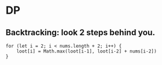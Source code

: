 # DP

## Backtracking: look 2 steps behind you.

```
for (let i = 2; i < nums.length + 2; i++) {
    loot[i] = Math.max(loot[i-1], loot[i-2] + nums[i-2])
}
```
